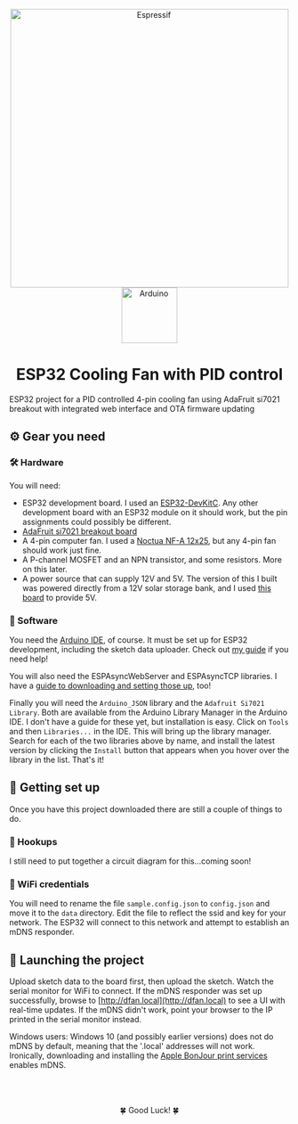 <p align="center">
  <a href="https://www.espressif.com/en/products/hardware/esp32/resources">
    <img alt="Espressif" src="https://www.espressif.com/sites/all/themes/espressif/logo.svg" width="500" />
  </a>
  <a href="https://www.arduino.cc/en/main/software">
    <img alt="Arduino" src="https://www.arduino.cc/en/pub/skins/arduinoWide/img/ArduinoAPP-01.svg" width="100" />
  </a>
</p>
<h1 align="center">
  ESP32 Cooling Fan with PID control
</h1>

ESP32 project for a PID controlled 4-pin cooling fan using AdaFruit si7021 breakout with integrated web interface and OTA firmware updating

## ⚙️ Gear you need

### 🛠 Hardware

You will need:

 - ESP32 development board. I used an [ESP32-DevKitC](https://www.amazon.com/gp/product/B0811LGWY2/ref=ppx_yo_dt_b_asin_title_o09_s00?ie=UTF8&psc=1). Any other development board with an ESP32 module on it should work, but the pin assignments could possibly be different.
 - [AdaFruit si7021 breakout board](https://www.amazon.com/Adafruit-Si7021-Temperature-Humidity-Breakout/dp/B01M0BJ139/ref=sr_1_1?dchild=1&keywords=si7021+adafruit&qid=1593365571&sr=8-1)
 - A 4-pin computer fan. I used a [Noctua NF-A 12x25](https://www.amazon.com/Noctua-NF-A12x25-PWM-Premium-Quality-Quiet/dp/B07C5VG64V/ref=sxts_sxwds-bia-wc-p13n1_0?crid=1X9EJ5YZR0YP7&cv_ct_cx=noctua+120mm+fan&dchild=1&keywords=noctua+120mm+fan&pd_rd_i=B07C5VG64V&pd_rd_r=d3cc2313-865c-403a-8c1c-7a752b181207&pd_rd_w=nymBV&pd_rd_wg=Oyg5k&pf_rd_p=1da5beeb-8f71-435c-b5c5-3279a6171294&pf_rd_r=HGYDSD7V1T9XXXM9N3BY&psc=1&qid=1593365715&sprefix=noctua%2Caps%2C275&sr=1-1-70f7c15d-07d8-466a-b325-4be35d7258cc), but any 4-pin fan should work just fine.
 - A P-channel MOSFET and an NPN transistor, and some resistors. More on this later. 
 - A power source that can supply 12V and 5V. The version of this I built was powered directly from a 12V solar storage bank, and I used [this board](https://www.amazon.com/gp/product/B079N9BFZC/ref=ppx_yo_dt_b_asin_title_o00_s00?ie=UTF8&psc=1) to provide 5V.

### 📀 Software

You need the [Arduino IDE](https://www.arduino.cc/en/main/software), of course. It must be set up for ESP32 development, including the sketch data uploader. Check out [my guide](https://ideaup.online/blog/esp32-set-up-on-arduino/) if you need help!

You will also need the ESPAsyncWebServer and ESPAsyncTCP libraries. I have a [guide to downloading and setting those up](https://ideaup.online/blog/esp32-webserver-with-websockets/), too!

Finally you will need the `Arduino_JSON` library and the `Adafruit Si7021 Library`. Both are available from the Arduino Library Manager in the Arduino IDE. I don't have a guide for these yet, but installation is easy. Click on `Tools` and then `Libraries...` in the IDE. This will bring up the library manager. Search for each of the two libraries above by name, and install the latest version by clicking the `Install` button that appears when you hover over the library in the list. That's it!

## 🧩 Getting set up

Once you have this project downloaded there are still a couple of things to do.

### 👫 Hookups

I still need to put together a circuit diagram for this...coming soon!

### 📡 WiFi credentials

You will need to rename the file `sample.config.json` to `config.json` and move it to the `data` directory. Edit the file to reflect the ssid and key for your network. The ESP32 will connect to this network and attempt to establish an mDNS responder.

## 🚀 Launching the project

Upload sketch data to the board first, then upload the sketch. Watch the serial monitor for WiFi to connect. If the mDNS responder was set up successfully, browse to [http://dfan.local](http://dfan.local) to see a UI with real-time updates. If the mDNS didn't work, point your browser to the IP printed in the serial monitor instead.

Windows users: Windows 10 (and possibly earlier versions) does not do mDNS by default, meaning that the '.local' addresses will not work. Ironically, downloading and installing the [Apple BonJour print services](https://support.apple.com/kb/dl999?locale=en_US) enables mDNS.

<p align="center" style="padding-top: 50">🍀 Good Luck! 🍀
